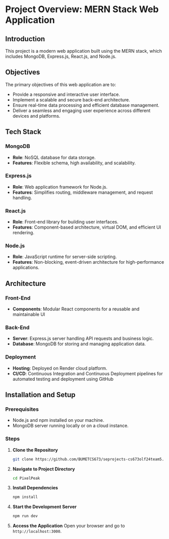 # Project Overview: MERN Stack Web Application

## Introduction

This project is a modern web application built using the MERN stack, which includes MongoDB, Express.js, React.js, and Node.js. 

## Objectives

The primary objectives of this web application are to:
- Provide a responsive and interactive user interface.
- Implement a scalable and secure back-end architecture.
- Ensure real-time data processing and efficient database management.
- Deliver a seamless and engaging user experience across different devices and platforms.

## Tech Stack

### MongoDB
- **Role**: NoSQL database for data storage.
- **Features**: Flexible schema, high availability, and scalability.

### Express.js
- **Role**: Web application framework for Node.js.
- **Features**: Simplifies routing, middleware management, and request handling.

### React.js
- **Role**: Front-end library for building user interfaces.
- **Features**: Component-based architecture, virtual DOM, and efficient UI rendering.

### Node.js
- **Role**: JavaScript runtime for server-side scripting.
- **Features**: Non-blocking, event-driven architecture for high-performance applications.

## Architecture

### Front-End
- **Components**: Modular React components for a reusable and maintainable UI

### Back-End
- **Server**: Express.js server handling API requests and business logic.
- **Database**: MongoDB for storing and managing application data.

### Deployment
- **Hosting**: Deployed on Render cloud platform.
- **CI/CD**: Continuous Integration and Continuous Deployment pipelines for automated testing and deployment using GitHub

## Installation and Setup

### Prerequisites
- Node.js and npm installed on your machine.
- MongoDB server running locally or on a cloud instance.

### Steps
1. **Clone the Repository**
   ```bash
   git clone https://github.com/BUMETCS673/seprojects-cs673olf24team5.git
   ```
2. **Navigate to Project Directory**
   ```bash
   cd PixelPeak
   ```
3. **Install Dependencies**
   ```bash
   npm install
   ```
4. **Start the Development Server**
   ```bash
   npm run dev
   ```
5. **Access the Application**
   Open your browser and go to `http://localhost:3000`.
